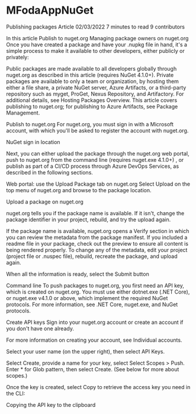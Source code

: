 # MFodaAppNuGet
Publishing packages
Article
02/03/2022
7 minutes to read
9 contributors


In this article
Publish to nuget.org
Managing package owners on nuget.org
Once you have created a package and have your .nupkg file in hand, it's a simple process to make it available to other developers, either publicly or privately:

Public packages are made available to all developers globally through nuget.org as described in this article (requires NuGet 4.1.0+).
Private packages are available to only a team or organization, by hosting them either a file share, a private NuGet server, Azure Artifacts, or a third-party repository such as myget, ProGet, Nexus Repository, and Artifactory. For additional details, see Hosting Packages Overview.
This article covers publishing to nuget.org; for publishing to Azure Artifacts, see Package Management.

Publish to nuget.org
For nuget.org, you must sign in with a Microsoft account, with which you'll be asked to register the account with nuget.org.

NuGet sign in location

Next, you can either upload the package through the nuget.org web portal, push to nuget.org from the command line (requires nuget.exe 4.1.0+) , or publish as part of a CI/CD process through Azure DevOps Services, as described in the following sections.

Web portal: use the Upload Package tab on nuget.org
Select Upload on the top menu of nuget.org and browse to the package location.

Upload a package on nuget.org

nuget.org tells you if the package name is available. If it isn't, change the package identifier in your project, rebuild, and try the upload again.

If the package name is available, nuget.org opens a Verify section in which you can review the metadata from the package manifest. If you included a readme file in your package, check out the preview to ensure all content is being rendered properly. To change any of the metadata, edit your project (project file or .nuspec file), rebuild, recreate the package, and upload again.

When all the information is ready, select the Submit button

Command line
To push packages to nuget.org, you first need an API key, which is created on nuget.org. You must use either dotnet.exe (.NET Core), or nuget.exe v4.1.0 or above, which implement the required NuGet protocols. For more information, see .NET Core, nuget.exe, and NuGet protocols.

Create API keys
Sign into your nuget.org account or create an account if you don't have one already.

For more information on creating your account, see Individual accounts.

Select your user name (on the upper right), then select API Keys.

Select Create, provide a name for your key, select Select Scopes > Push. Enter * for Glob pattern, then select Create. (See below for more about scopes.)

Once the key is created, select Copy to retrieve the access key you need in the CLI:

Copying the API key to the clipboard

